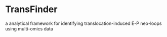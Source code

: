 # TransFinder
a analytical framework for identifying translocation-induced E-P neo-loops using multi-omics data
